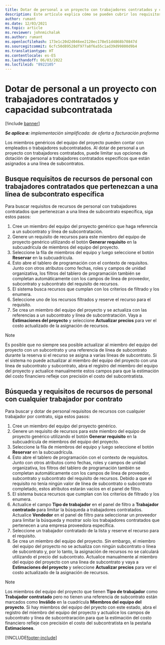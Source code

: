 ```yaml
---
title: Dotar de personal a un proyecto con trabajadores contratados y capacidad subcontratada
description: Este artículo explica cómo se pueden cubrir los requisitos del proyecto utilizando trabajadores contratados o capacidad subcontratada en Microsoft Dynamics 365 Project Operations.
author: rumant
ms.date: 12/03/2021
ms.topic: article
ms.reviewer: johnmichalak
ms.author: rumant
ms.openlocfilehash: 173e1c20d2d046ee2120ec178e51d4868b70847d
ms.sourcegitcommit: 6cfc50d89528df977a8f6a55c1ad39d99800d9b4
ms.translationtype: HT
ms.contentlocale: es-ES
ms.lasthandoff: 06/03/2022
ms.locfileid: "8922105"
---
```

# <a name="staffing-a-project-with-contract-workers-and-subcontracted-capacity"></a>Dotar de personal a un proyecto con trabajadores contratados y capacidad subcontratada

[!include [banner](../../includes/dataverse-preview.md)]

_**Se aplica a:** implementación simplificada: de oferta a facturación proforma_

Los miembros genéricos del equipo del proyecto pueden contar con empleados o trabajadores subcontratados. Al dotar de personal a un proyecto con trabajadores contratados, puede limitar sus opciones de dotación de personal a trabajadores contratados específicos que están asignados a una línea de subcontratos. 

## <a name="search-for-staff-resource-requirements-with-contract-workers-that-belong-to-a-specific-subcontract-line"></a>Busque requisitos de recursos de personal con trabajadores contratados que pertenezcan a una línea de subcontrato específica

Para buscar requisitos de recursos de personal con trabajadores contratados que pertenezcan a una línea de subcontrato específica, siga estos pasos:

1. Cree un miembro del equipo del proyecto genérico que haga referencia a un subcontrato y línea de subcontratación.
2. Genere un requisito de recursos para este miembro del equipo de proyecto genérico utilizando el botón **Generar requisito** en la subcuadrícula de miembros del equipo del proyecto.
3. Seleccione la fila de miembros del equipo y luego seleccione el botón **Reservar** en la subcuadrícula. 
4. Esto abre el tablero de programación con el contexto de requisitos. Junto con otros atributos como fechas, roles y campos de unidad organizativa, los filtros del tablero de programación también se completan automáticamente con los campos de línea de proveedor, subcontrato y subcontrato del requisito de recursos.
5. El sistema busca recursos que cumplan con los criterios de filtrado y los enumera. 
6. Seleccione uno de los recursos filtrados y reserve el recurso para el requisito. 
7. Se crea un miembro del equipo del proyecto y se actualiza con las referencias a un subcontrato y línea de subcontratación. Vaya a **Estimaciones del proyecto** y seleccione **Actualizar precios** para ver el costo actualizado de la asignación de recursos. 

> [!NOTE]
> Es posible que no siempre sea posible actualizar al miembro del equipo del proyecto con un subcontrato y una referencia de línea de subcontrato durante la reserva si el recurso se asigna a varias líneas de subcontrato. Si el sistema no puede actualizar al miembro del equipo del proyecto con una línea de subcontrato y subcontrato, abra el registro del miembro del equipo del proyecto y actualice manualmente estos campos para que la estimación del costo financiero refleje con precisión el costo del subcontratista.

## <a name="search-for-and-staff-resource-requirements-with-any-contract-worker"></a>Búsqueda y requisitos de recursos de personal con cualquier trabajador por contrato

Para buscar y dotar de personal requisitos de recursos con cualquier trabajador por contrato, siga estos pasos:

1. Cree un miembro del equipo del proyecto genérico.
2. Genere un requisito de recursos para este miembro del equipo de proyecto genérico utilizando el botón **Generar requisito** en la subcuadrícula de miembros del equipo del proyecto.
3. Seleccione la fila de miembros del equipo y luego seleccione el botón **Reservar** en la subcuadrícula. 
4. Esto abre el tablero de programación con el contexto de requisitos. Junto con otros atributos como fechas, roles y campos de unidad organizativa, los filtros del tablero de programación también se completan automáticamente con los campos de línea de proveedor, subcontrato y subcontrato del requisito de recursos. Debido a que el requisito no tenía ningún valor de línea de subcontrato o subcontrato completado, estos atributos estarán vacíos en el panel de filtro.
5. El sistema busca recursos que cumplan con los criterios de filtrado y los enumera.
6. Actualice el campo **Tipo de trabajador** en el panel de filtro a **Trabajador contratado** para limitar la búsqueda a trabajadores contratados. Actualice **Vendedor** en el panel de filtro para seleccionar un proveedor para limitar la búsqueda y mostrar solo los trabajadores contratados que pertenecen a una empresa proveedora específica.
7. Seleccione un trabajador contratado de la lista y reserve el recurso para el requisito.
8. Se crea un miembro del equipo del proyecto. Sin embargo, el miembro del equipo del proyecto no se actualiza con ningún subcontrato o línea de subcontrato y, por lo tanto, la asignación de recursos no se calculará utilizando el precio del subcontrato. Actualice manualmente al miembro del equipo del proyecto con una línea de subcontrato y vaya a **Estimaciones del proyecto** y seleccione **Actualizar precios** para ver el costo actualizado de la asignación de recursos.

> [!NOTE]
> Los miembros del equipo del proyecto que tienen **Tipo de trabajador** como **Trabajador contratado** pero no tienen una referencia de subcontrato están marcados como **Inválido** en la cuadrícula **Miembros del equipo del proyecto**. Si hay miembros del equipo del pryecto con este estado, abra el registro del miembro del equipo del proyecto y actualice los campos de subcontrato y línea de subcontraración para que la estimación del costo financiero refleje con precisión el costo del subcontratista en la pestaña **Estimaciones**. 


[!INCLUDE[footer-include](../../includes/footer-banner.md)]

